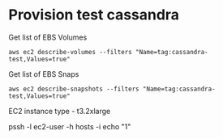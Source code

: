 # Provision test cassandra

Get list of EBS Volumes

```
aws ec2 describe-volumes --filters "Name=tag:cassandra-test,Values=true"

```

Get list of EBS Snaps

```
aws ec2 describe-snapshots --filters "Name=tag:cassandra-test,Values=true"

```


EC2 instance type - t3.2xlarge



pssh -l ec2-user -h hosts -i  echo "1"
